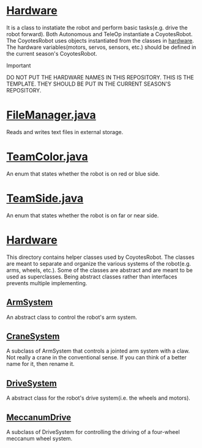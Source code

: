 # [Hardware](./CoyotesRobot.java)

It is a class to instatiate the robot and perform basic tasks(e.g. drive the robot forward).
Both Autonomous and TeleOp instantiate a CoyotesRobot.
The CoyotesRobot uses objects instantiated from the classes in [hardware](./hardware).
The hardware variables(motors, servos, sensors, etc.) should be defined in the current season's CoyotesRobot.

> [!Important]
> DO NOT PUT THE HARDWARE NAMES IN THIS REPOSITORY. THIS IS THE TEMPLATE.
> THEY SHOULD BE PUT IN THE CURRENT SEASON'S REPOSITORY.

# [FileManager.java](./FileManager.java)

Reads and writes text files in external storage.

# [TeamColor.java](./TeamColor.java)
An enum that states whether the robot is on red or blue side.

# [TeamSide.java](./TeamSide.java)
An enum that states whether the robot is on far or near side. 

# [Hardware](./hardware/)

This directory contains helper classes used by CoyotesRobot.
The classes are meant to separate and organize the various systems of the robot(e.g. arms, wheels, etc.).
Some of the classes are abstract and are meant to be used as superclasses.
Being abstract classes rather than interfaces prevents multiple implementing.

## [ArmSystem](./hardware/ArmSystem.java)

An abstract class to control the robot's arm system.

## [CraneSystem](./hardware/CraneSystem.java)

A subclass of ArmSystem that controls a jointed arm system with a claw.
Not really a crane in the conventional sense.
If you can think of a better name for it, then rename it.

## [DriveSystem](./hardware/DriveSystem.java)

A abstract class for the robot's drive system(i.e. the wheels and motors).

## [MeccanumDrive](./hardware/MeccanumDrive.java)

A subclass of DriveSystem for controlling the driving of a four-wheel meccanum wheel system.
